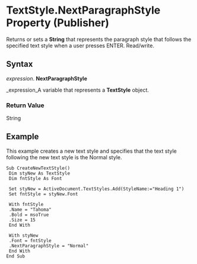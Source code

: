 
# TextStyle.NextParagraphStyle Property (Publisher)

Returns or sets a  **String** that represents the paragraph style that follows the specified text style when a user presses ENTER. Read/write.


## Syntax

 _expression_. **NextParagraphStyle**

 _expression_A variable that represents a  **TextStyle** object.


### Return Value

String


## Example

This example creates a new text style and specifies that the text style following the new text style is the Normal style.


```
Sub CreateNewTextStyle() 
 Dim styNew As TextStyle 
 Dim fntStyle As Font 
 
 Set styNew = ActiveDocument.TextStyles.Add(StyleName:="Heading 1") 
 Set fntStyle = styNew.Font 
 
 With fntStyle 
 .Name = "Tahoma" 
 .Bold = msoTrue 
 .Size = 15 
 End With 
 
 With styNew 
 .Font = fntStyle 
 .NextParagraphStyle = "Normal" 
 End With 
End Sub
```

